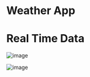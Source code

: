 # Weather App
# Real Time Data


![image](https://github.com/D-extremity/WeatherApp/assets/83233310/eb9dd620-e6bc-45b9-b1cf-b5cbcff74a8e)



![image](https://github.com/D-extremity/Weather-App/assets/83233310/61a31702-87ac-4923-be96-a29e0eb4a345)
